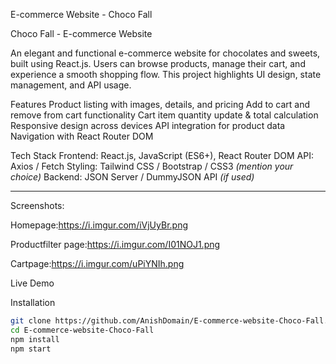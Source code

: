  E-commerce Website - Choco Fall


Choco Fall - E-commerce Website

An elegant and functional e-commerce website for chocolates and sweets, built using React.js. Users can browse products, manage their cart, and experience a smooth shopping flow. This project highlights UI design, state management, and API usage.



 Features
 Product listing with images, details, and pricing
 Add to cart and remove from cart functionality
 Cart item quantity update & total calculation
 Responsive design across devices
 API integration for product data
 Navigation with React Router DOM



 Tech Stack
  Frontend: React.js, JavaScript (ES6+), React Router DOM
  API: Axios / Fetch
  Styling: Tailwind CSS / Bootstrap / CSS3 *(mention your choice)*
  Backend: JSON Server / DummyJSON API *(if used)*

---

Screenshots:

Homepage:https://i.imgur.com/iVjUyBr.png

Productfilter page:https://i.imgur.com/I01NOJ1.png

Cartpage:https://i.imgur.com/uPiYNIh.png


Live Demo


 Installation
```bash
git clone https://github.com/AnishDomain/E-commerce-website-Choco-Fall.git
cd E-commerce-website-Choco-Fall
npm install
npm start
